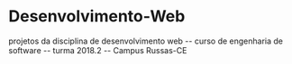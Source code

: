 # Desenvolvimento-Web
projetos da disciplina de desenvolvimento web -- curso de engenharia de software -- turma 2018.2 -- Campus Russas-CE
